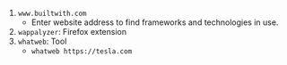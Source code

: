 1. `www.builtwith.com`
	- Enter website address to find frameworks and technologies in use.
2. `wappalyzer`: Firefox extension
3. `whatweb`: Tool
	- `whatweb https://tesla.com`
